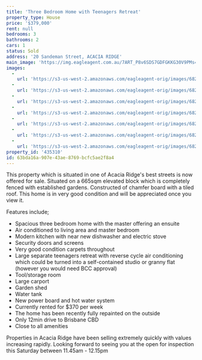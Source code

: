 ```yaml
---
title: 'Three Bedroom Home with Teenagers Retreat'
property_type: House
price: '$379,000'
rent: null
bedrooms: 3
bathrooms: 2
cars: 1
status: Sold
address: '20 Sandeman Street, ACACIA RIDGE'
main_image: 'https://img.eagleagent.com.au/7ART_P8v6SDS7GDFGKKG30V9PMs=/1280x854/smart/https://s3-us-west-2.amazonaws.com/eagleagent-orig/images/6823063/117759191-image-M.jpg'
images:
  -
    url: 'https://s3-us-west-2.amazonaws.com/eagleagent-orig/images/6823069/117759191-image-F.jpg'
  -
    url: 'https://s3-us-west-2.amazonaws.com/eagleagent-orig/images/6823068/117759191-image-E.jpg'
  -
    url: 'https://s3-us-west-2.amazonaws.com/eagleagent-orig/images/6823067/117759191-image-D.jpg'
  -
    url: 'https://s3-us-west-2.amazonaws.com/eagleagent-orig/images/6823066/117759191-image-C.jpg'
  -
    url: 'https://s3-us-west-2.amazonaws.com/eagleagent-orig/images/6823065/117759191-image-B.jpg'
  -
    url: 'https://s3-us-west-2.amazonaws.com/eagleagent-orig/images/6823064/117759191-image-A.jpg'
  -
    url: 'https://s3-us-west-2.amazonaws.com/eagleagent-orig/images/6823063/117759191-image-M.jpg'
property_id: '435310'
id: 63bda16a-907e-43ae-8769-bcfc5ae2f8a4
---
```

This property which is situated in one of Acacia Ridge's best streets is now offered for sale. Situated on a 665sqm elevated block which is completely fenced with established gardens. Constructed of chamfer board with a tiled roof. This home is in very good condition and will be appreciated once you view it.

Features include;

*  Spacious three bedroom home with the master offering an ensuite
*  Air conditioned to living area and master bedroom
*  Modern kitchen with near new dishwasher and electric stove
*  Security doors and screens
*  Very good condition carpets throughout
*  Large separate teenagers retreat with reverse cycle air conditioning which could be turned into a self-contained studio or granny flat (however you would need BCC approval)
*  Tool/storage room
*  Large carport
*  Garden shed
*  Water tank
*  New power board and hot water system
*  Currently rented for $370 per week
*  The home has been recently fully repainted on the outside
*  Only 12min drive to Brisbane CBD
*  Close to all amenities

Properties in Acacia Ridge have been selling extremely quickly with values increasing rapidly. Looking forward to seeing you at the open for inspection this Saturday between 11.45am - 12.15pm
